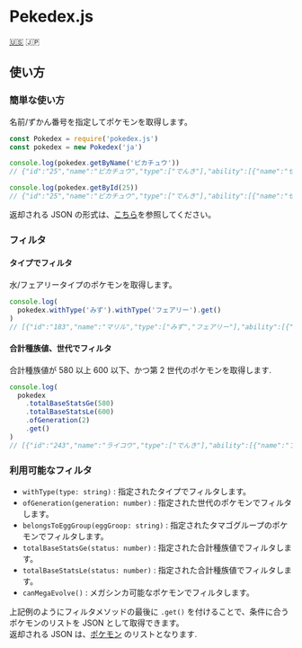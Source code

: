 # Pekedex.js

[:us:](./README.md) :jp:

## 使い方

### 簡単な使い方

名前/ずかん番号を指定してポケモンを取得します。

```node.js
const Pokedex = require('pokedex.js')
const pokedex = new Pokedex('ja')

console.log(pokedex.getByName('ピカチュウ'))
// {"id":"25","name":"ピカチュウ","type":["でんき"],"ability":[{"name":"せいでんき","hidden":false},{"name":"ひらいしん","hidden":true}],"eggGroup":["陸上","妖精"],"baseStats":{"H":"35","A":"55","B":"40","C":"50","D":"50","S":"90"},"generation":1}

console.log(pokedex.getById(25))
// {"id":"25","name":"ピカチュウ","type":["でんき"],"ability":[{"name":"せいでんき","hidden":false},{"name":"ひらいしん","hidden":true}],"eggGroup":["陸上","妖精"],"baseStats":{"H":"35","A":"55","B":"40","C":"50","D":"50","S":"90"},"generation":1}
```

返却される JSON の形式は、[こちら](./src/resources/schema.json)を参照してください。

### フィルタ

#### タイプでフィルタ

水/フェアリータイプのポケモンを取得します。

```node.js
console.log(
  pokedex.withType('みず').withType('フェアリー').get()
)
// [{"id":"183","name":"マリル","type":["みず","フェアリー"],"ability":[{"name":"あついしぼう","hidden":false},{"name":"ちからもち","hidden":false},{"name":"そうしょく","hidden":true}],"eggGroup":["水中1","妖精"],"baseStats":{"H":"70","A":"20","B":"50","C":"20","D":"50","S":"40"},"generation":2},{"id":"184","name":"マリルリ","type":["みず","フェアリー"],"ability":[{"name":"あついしぼう","hidden":false},{"name":"ちからもち","hidden":false},{"name":"そうしょく","hidden":true}],"eggGroup":["水中1","妖精"],"baseStats":{"H":"100","A":"50","B":"80","C":"60","D":"80","S":"50"},"generation":2},{"id":"730","name":"アシレーヌ","type":["みず","フェアリー"],"ability":[{"name":"げきりゅう","hidden":false},{"name":"うるおいボイス","hidden":true}],"eggGroup":["水中1","陸上"],"baseStats":{"H":"80","A":"74","B":"74","C":"126","D":"116","S":"60"},"generation":7},{"id":"788","name":"カプ・レヒレ","type":["みず","フェアリー"],"ability":[{"name":"ミストメイカー","hidden":false},{"name":"テレパシー","hidden":true}],"eggGroup":["タマゴ未発見"],"baseStats":{"H":"70","A":"75","B":"115","C":"95","D":"130","S":"85"},"generation":7}]
```

#### 合計種族値、世代でフィルタ

合計種族値が 580 以上 600 以下、かつ第 2 世代のポケモンを取得します.

```node.js
console.log(
  pokedex
    .totalBaseStatsGe(580)
    .totalBaseStatsLe(600)
    .ofGeneration(2)
    .get()
)
// [{"id":"243","name":"ライコウ","type":["でんき"],"ability":[{"name":"プレッシャー","hidden":false},{"name":"せいしんりょく","hidden":true}],"eggGroup":["タマゴ未発見"],"baseStats":{"H":"90","A":"85","B":"75","C":"115","D":"100","S":"115"},"generation":2},{"id":"244","name":"エンテイ","type":["ほのお"],"ability":[{"name":"プレッシャー","hidden":false},{"name":"せいしんりょく","hidden":true}],"eggGroup":["タマゴ未発見"],"baseStats":{"H":"115","A":"115","B":"85","C":"90","D":"75","S":"100"},"generation":2},{"id":"245","name":"スイクン","type":["みず"],"ability":[{"name":"プレッシャー","hidden":false},{"name":"せいしんりょく","hidden":true}],"eggGroup":["タマゴ未発見"],"baseStats":{"H":"100","A":"75","B":"115","C":"90","D":"115","S":"85"},"generation":2},{"id":"248","name":"バンギラス","type":["いわ","あく"],"ability":[{"name":"すなおこし","hidden":false},{"name":"きんちょうかん","hidden":true}],"eggGroup":["怪獣"],"baseStats":{"H":"100","A":"134","B":"110","C":"95","D":"100","S":"61"},"generation":2,"megaEvolution":[{"name":"メガバンギラス","type":["いわ","あく"],"ability":[{"name":"すなおこし","hidden":false}],"baseStats":{"H":"100","A":"164","B":"150","C":"95","D":"120","S":"71"}}]},{"id":"251","name":"セレビィ","type":["エスパー","くさ"],"ability":[{"name":"しぜんかいふく","hidden":false}],"eggGroup":["タマゴ未発見"],"baseStats":{"H":"100","A":"100","B":"100","C":"100","D":"100","S":"100"},"generation":2}]
```

### 利用可能なフィルタ

- `withType(type: string)` : 指定されたタイプでフィルタします。
- `ofGeneration(generation: number)` : 指定された世代のポケモンでフィルタします。
- `belongsToEggGroup(eggGroop: string)` : 指定されたタマゴグループのポケモンでフィルタします。
- `totalBaseStatsGe(status: number)` : 指定された合計種族値でフィルタします。
- `totalBaseStatsLe(status: number)` : 指定された合計種族値でフィルタします。
- `canMegaEvolve()` : メガシンカ可能なポケモンでフィルタします。

上記例のようにフィルタメソッドの最後に `.get()` を付けることで、条件に合うポケモンのリストを JSON として取得できます。  
返却される JSON は、[ポケモン](./src/resources/schema.json) のリストとなります.
